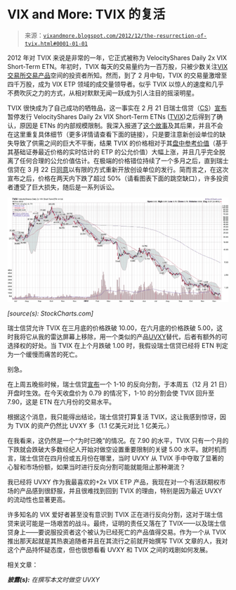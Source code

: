 <!--yml

分类：未分类

日期：2024-05-18 16:20:46

-->

# VIX and More: TVIX 的复活

> 来源：[`vixandmore.blogspot.com/2012/12/the-resurrection-of-tvix.html#0001-01-01`](http://vixandmore.blogspot.com/2012/12/the-resurrection-of-tvix.html#0001-01-01)

2012 年对 TVIX 来说是非常的一年，它正式被称为 VelocityShares Daily 2x VIX Short-Term ETN。年初时，TVIX 每天的交易量约为一百万股，只被少数关注[VIX 交易所交易产品](http://vixandmore.blogspot.com/search/label/VIX%20ETN)空间的投资者所知。然而，到了 2 月中旬，TVIX 的交易量激增至四千万股，成为 VIX ETP 领域的成交量领导者。似乎 TVIX 以惊人的速度和几乎不费吹灰之力的方式，从相对默默无闻一跃成为引人注目的摇滚明星。

TVIX 很快成为了自己成功的牺牲品，这一事实在 2 月 21 日瑞士信贷（[CS](http://vixandmore.blogspot.com/search/label/CS)）[宣布](http://vixandmore.blogspot.com/2012/02/credit-suisse-suspends-creation-units.html)暂停发行 VelocityShares Daily 2x VIX Short-Term ETNs ([TVIX](http://vixandmore.blogspot.com/search/label/TVIX))之后得到了确认，原因是 ETNs 的内部规模限制。我深入报道了[这个故事](http://vixandmore.blogspot.com/2012/02/credit-suisse-suspends-creation-units.html)及其后果，并且不会在这里重复具体细节（更多详情请查看下面的链接），只是要注意新创设单位的缺失导致了供需之间的巨大不平衡，结果 TVIX 的价格相对于其[盘中参考价值](http://vixandmore.blogspot.com/search/label/intraday%20indicative%20value)（基于其基础证券最近价格的实时估计的 ETP 的公允价值）大幅上涨，并且几乎完全脱离了任何合理的公允价值估计。在极端的价格错位持续了一个多月之后，直到瑞士信贷在 3 月 22 日[同意](http://vixandmore.blogspot.com/2012/03/tvix-creation-units-return-what-it.html)以有限的方式重新开放创设单位的发行。简而言之，在这次宣布之后，价格在两天内下跌了超过 50%（请看图表下面的跳空缺口），许多投资者遭受了巨大损失，随后是一系列诉讼。

![](img/94d0498456890fc9579a34b1d0697b49.png)

*[source(s): StockCharts.com]*

瑞士信贷允许 TVIX 在三月底的价格跌破 10.00，在六月底的价格跌破 5.00，这时我将它从我的雷达屏幕上移除，用一个类似的产品[UVXY](http://vixandmore.blogspot.com/search/label/UVXY)替代，后者有额外的可选择权的好处。当 TVIX 在上个月跌破 1.00 时，我假设瑞士信贷已经将 ETN 判定为一个缓慢而痛苦的死亡。

别急。

在上周五晚些时候，瑞士信贷[宣布](http://finance.yahoo.com/news/credit-suisse-ag-announces-reverse-011500337.html)一个 1-10 的反向分割，于本周五（12 月 21 日）开盘时生效。在今天收盘价为 0.79 的情况下，1-10 的分割会使 TVIX 回升至 7.90，这是 ETN 在六月份的交易水平。

根据这个消息，我只能得出结论，瑞士信贷打算复活 TVIX，这让我感到惊讶，因为 TVIX 的资产仍然比 UVXY 多（1.1 亿美元对比 1 亿美元。）

在我看来，这仍然是一个“为时已晚”的情况。在 7.90 的水平，TVIX 只有一个月的下跌就会跌破大多数经纪人开始对做空设置重要限制的关键 5.00 水平。就时机而言，瑞士信贷在四月份或五月份在哪里，当时 UVXY 从 TVIX 手中夺取了显著的心智和市场份额，如果当时进行反向分割可能就能阻止那种潮流？

我已经将 UVXY 作为我最喜欢的+2x VIX ETP 产品，我现在对一个有活跃期权市场的产品感到很舒服，并且很难找到回到 TVIX 的理由，特别是因为最近 UVXY 的流动性也显著更高。

许多知名的 VIX 爱好者甚至没有意识到 TVIX 正在进行反向分割，这对于瑞士信贷来说可能是一场艰苦的战斗。最终，证明的责任又落在了 TVIX——以及瑞士信贷身上——要说服投资者这个被认为已经死亡的产品值得交易。作为一个从 TVIX 推出那天起就是其热衷追随者并且在其流行之前就开始撰写 TVIX 文章的人，我对这个产品持怀疑态度，但也很想看看 UVXY 和 TVIX 之间的戏剧如何发展。

相关文章：

***披露(s):*** *在撰写本文时做空 UVXY*
